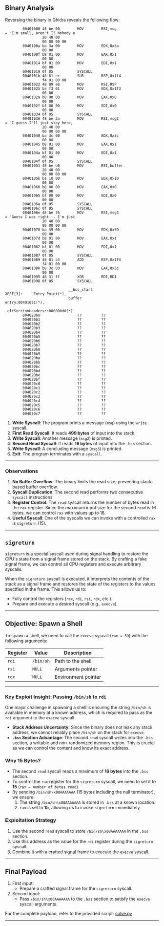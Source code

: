 ## Binary Analysis

Reversing the binary in Ghidra reveals the following flow:

```  
        00401000 48 be 00        MOV        RSI,msg                                          = "I'm small, aren't I? Nobody e
                 20 40 00 
                 00 00 00 00
        0040100a ba 3a 00        MOV        EDX,0x3a
                 00 00
        0040100f b8 01 00        MOV        EAX,0x1
                 00 00
        00401014 bf 01 00        MOV        EDI,0x1
                 00 00
        00401019 0f 05           SYSCALL
        0040101b 48 81 ec        SUB        RSP,0x1f4
                 f4 01 00 00
        00401022 48 89 e6        MOV        RSI,RSP
        00401025 ba f3 01        MOV        EDX,0x1f3
                 00 00
        0040102a b8 00 00        MOV        EAX,0x0
                 00 00
        0040102f bf 00 00        MOV        EDI,0x0
                 00 00
        00401034 0f 05           SYSCALL
        00401036 48 be 3a        MOV        RSI,msg2                                         = "I guess I'll just stay here, 
                 20 40 00 
                 00 00 00 00
        00401040 ba 3c 00        MOV        EDX,0x3c
                 00 00
        00401045 b8 01 00        MOV        EAX,0x1
                 00 00
        0040104a bf 01 00        MOV        EDI,0x1
                 00 00
        0040104f 0f 05           SYSCALL
        00401051 48 be b0        MOV        RSI,buffer                                     
                 20 40 00 
                 00 00 00 00
        0040105b ba 10 00        MOV        EDX,0x10
                 00 00
        00401060 b8 00 00        MOV        EAX,0x0
                 00 00
        00401065 bf 00 00        MOV        EDI,0x0
                 00 00
        0040106a 0f 05           SYSCALL
        0040106c 0f 05           SYSCALL
        0040106e 48 be 76        MOV        RSI,msg3                                         = "Guess I was right... I'm just
                 20 40 00 
                 00 00 00 00
        00401078 ba 39 00        MOV        EDX,0x39
                 00 00
        0040107d b8 01 00        MOV        EAX,0x1
                 00 00
        00401082 bf 01 00        MOV        EDI,0x1
                 00 00
        00401087 0f 05           SYSCALL
        00401089 48 81 c4        ADD        RSP,0x1f4
                 f4 01 00 00
        00401090 b8 3c 00        MOV        EAX,0x3c
                 00 00
        00401095 48 31 ff        XOR        RDI,RDI
        00401098 0f 05           SYSCALL
```

```
                             __bss_start                                     XREF[3]:     Entry Point(*), 
                             buffer                                                       entry:00401051(*), 
                                                                                          _elfSectionHeaders::000000d0(*)  
        004020b0                 ??         ??
        004020b1                 ??         ??
        004020b2                 ??         ??
        004020b3                 ??         ??
        004020b4                 ??         ??
        004020b5                 ??         ??
        004020b6                 ??         ??
        004020b7                 ??         ??
        004020b8                 ??         ??
        004020b9                 ??         ??
        004020ba                 ??         ??
        004020bb                 ??         ??
        004020bc                 ??         ??
        004020bd                 ??         ??
        004020be                 ??         ??
        004020bf                 ??         ??
        004020c0                 ??         ??
        004020c1                 ??         ??
        004020c2                 ??         ??
        004020c3                 ??         ??
        004020c4                 ??         ??
        004020c5                 ??         ??
        004020c6                 ??         ??
        004020c7                 ??         ??
```

1. **Write Syscall**: The program prints a message (`msg`) using the `write` syscall.
2. **First Read Syscall**: It reads **499 bytes** of input into the stack.
3. **Write Syscall**: Another message (`msg2`) is printed.
4. **Second Read Syscall**: It reads **16 bytes** of input into the `.bss` section.
5. **Write Syscall**: A concluding message (`msg3`) is printed.
6. **Exit**: The program terminates with a `syscall`.

---

### Observations

1. **No Buffer Overflow**: The binary limits the read size, preventing stack-based buffer overflow.
2. **Syscall Duplication**: The second read performs two consecutive `syscall` instructions.
3. **Register Control**: The `read` syscall returns the number of bytes read in the `rax` register. Since the maximum input size for the second `read` is 16 bytes, we can control `rax` with values up to 16.
4. **Useful Syscall**: One of the syscalls we can invoke with a controlled `rax` is `sigreturn` (15).

---

## `sigreturn`

`sigreturn` is a special syscall used during signal handling to restore the CPU's state from a signal frame stored on the stack. By crafting a fake signal frame, we can control all CPU registers and execute arbitrary syscalls.

When the `sigreturn` syscall is executed, it interprets the contents of the stack as a signal frame and restores the state of the registers to the values specified in the frame. This allows us to:

- Fully control the registers (`rax`, `rdi`, `rsi`, `rdx`, etc.).
- Prepare and execute a desired syscall (e.g., `execve`).

---

## Objective: Spawn a Shell

To spawn a shell, we need to call the `execve` syscall (`rax = 59`) with the following arguments:

| Register | Value           | Description       |
|----------|-----------------|-------------------|
| `rdi`    | `/bin/sh`       | Path to the shell |
| `rsi`    | `NULL`          | Arguments pointer |
| `rdx`    | `NULL`          | Environment pointer |

---

### Key Exploit Insight: Passing `/bin/sh` to `rdi`

One major challenge in spawning a shell is ensuring the string `/bin/sh` is available in memory at a known address, which is required to pass as the `rdi` argument to the `execve` syscall.

- **Stack Address Uncertainty**: Since the binary does not leak any stack address, we cannot reliably place `/bin/sh` on the stack for `execve`. 
- **`.bss` Section Advantage**: The second `read` syscall writes into the `.bss` section, a writable and non-randomized memory region. This is crucial as we can control the content and know its exact address.

### Why 15 Bytes?

- The second `read` syscall reads a maximum of **16 bytes** into the `.bss` section.  
- To control the `rax` register for the `sigreturn` syscall, we need to set it to **15** (`rax = number of bytes read`).  
- By sending `/bin/sh\x00AAAAAAA` (15 bytes including the null terminator), we ensure:
  1. The string `/bin/sh\x00AAAAAAA` is stored in `.bss` at a known location.
  2. `rax` is set to **15**, allowing us to invoke `sigreturn` immediately.

### Exploitation Strategy

1. Use the second `read` syscall to store `/bin/sh\x00AAAAAAA` in the `.bss` section.  
2. Use this address as the value for the `rdi` register during the `sigreturn` syscall.  
3. Combine it with a crafted signal frame to execute the `execve` syscall.


---

## Final Payload

1. First input:
   - Prepare a crafted signal frame for the `sigreturn` syscall.
2. Second input:
   - Pass `/bin/sh\x00AAAAAAA` to the `.bss` section to satisfy the `execve` syscall arguments.

For the complete payload, refer to the provided script: [solve.py](solve.py)

---
